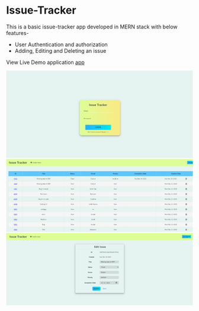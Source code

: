 # Issue-Tracker

This is a basic issue-tracker app developed in MERN stack with below features-
* User Authentication and authorization
* Adding, Editing and Deleting an issue 

View Live Demo application [app](https://issue-tracker-ap.herokuapp.com)

![Login](./login.PNG) ![Home](./home.PNG) ![Edit](./EDIT.PNG)

